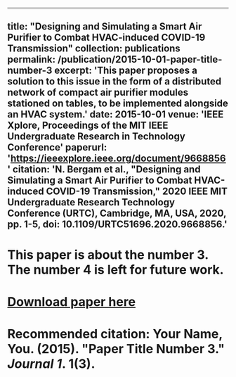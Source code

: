 
---
title: "Designing and Simulating a Smart Air Purifier to Combat
HVAC-induced COVID-19 Transmission"
collection: publications
permalink: /publication/2015-10-01-paper-title-number-3
excerpt: 'This paper proposes a solution to this issue in the form of a distributed network of compact air purifier modules stationed on tables, to be implemented alongside an HVAC system.'
date: 2015-10-01
venue: 'IEEE Xplore, Proceedings of the MIT IEEE Undergraduate Research in Technology Conference'
paperurl: 'https://ieeexplore.ieee.org/document/9668856'
citation: 'N. Bergam et al., "Designing and Simulating a Smart Air Purifier to Combat HVAC-induced COVID-19 Transmission," 2020 IEEE MIT Undergraduate Research Technology Conference (URTC), Cambridge, MA, USA, 2020, pp. 1-5, doi: 10.1109/URTC51696.2020.9668856.'
---
# This paper is about the number 3. The number 4 is left for future work.

# [Download paper here](http://academicpages.github.io/files/paper3.pdf)

# Recommended citation: Your Name, You. (2015). "Paper Title Number 3." <i>Journal 1</i>. 1(3).



